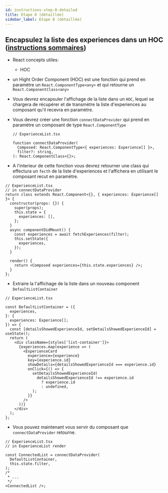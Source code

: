 ```yaml
---
id: instructions-step-8-detailed
title: Etape 8 (détaillée)
sidebar_label: Etape 8 (détaillée)
---
```


## Encapsulez la liste des experiences dans un HOC ([instructions sommaires](./step-8-summary.md))

- React concepts utiles:

  - HOC

- un Hight Order Component (HOC) est une fonction qui prend en paramètre un `React.ComponentType<any>` et qui retourne un `React.ComponentClass<any>`

- Vous devrez encapsuler l'affichage de la liste dans un `HOC`, lequel se chargera de récupérer et de transmètre la liste d'experiences au composant qu'il recevra en paramètre.

- Vous devrez créer une fonction `connectDataProvider` qui prend en paramètre un composant
  de type `React.ComponentType`

  ```tsx
  // ExperienceList.tsx

  function connectDataProvider(
    Composed: React.ComponentType<{ experiences: Experience[] }>,
    filter?: string,
  ): React.ComponentClass<{}>;
  ```

- A l'interieur de cette fonction vous devrez retourner une class qui effectura un `fecth` de la liste d'experiences et l'affichera en utilisant le composant recut en paramètre.

```tsx
// ExperienceList.tsx
// in connectDataProvider
return class extends React.Component<{}, { experiences: Experience[] }> {
  constructor(props: {}) {
    super(props);
    this.state = {
      experiences: [],
    };
  }
  async componentDidMount() {
    const experiences = await fetchExperiences(filter);
    this.setState({
      experiences,
    });
  }

  render() {
    return <Composed experiences={this.state.experiences} />;
  }
};
```

- Extraire la l'affichage de la liste dans un nouveau component `DefaultListContainer`

```tsx
// ExperienceList.tsx

const DefaultListContainer = ({
  experiences,
}: {
  experiences: Experience[];
}) => {
  const [detailsShowedExperienceId, setDetailsShowedExperienceId] = useState();
  return (
    <div className={styles['list-container']}>
      {experiences.map(experience => (
        <ExperienceCard
          experience={experience}
          key={experience.id}
          showDetails={detailsShowedExperienceId === experience.id}
          onClick={() => {
            setDetailsShowedExperienceId(
              detailsShowedExperienceId !== experience.id
                ? experience.id
                : undefined,
            );
          }}
        />
      ))}
    </div>
  );
};
```

- Vous pouvez maintenant vous servir du composant que `connectDataProvider` retourne.

```tsx
// ExperienceList.tsx
// in ExperienceList render

const ConnectedList = connectDataProvider(
  DefaultListContainer,
  this.state.filter,
);
/*
 * ...
 */
<ConnectedList />;
```

